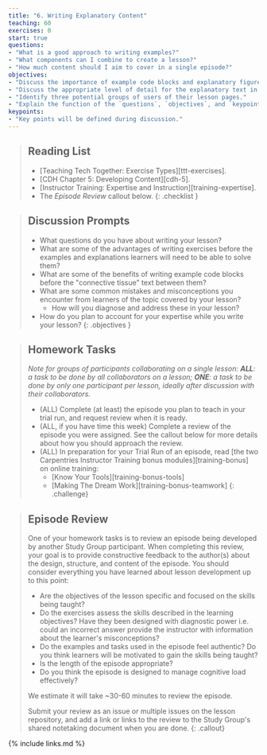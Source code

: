 ```yaml
---
title: "6. Writing Explanatory Content"
teaching: 60
exercises: 0
start: true
questions:
- "What is a good approach to writing examples?"
- "What components can I combine to create a lesson?"
- "How much content should I aim to cover in a single episode?"
objectives:
- "Discuss the importance of example code blocks and explanatory figures."
- "Discuss the appropriate level of detail for the explanatory text in a given episode."
- "Identify three potential groups of users of their lesson pages."
- "Explain the function of the `questions`, `objectives`, and `keypoints` fields in the front matter of an episode page."
keypoints:
- "Key points will be defined during discussion."
---
```


> ## Reading List
>
> - [Teaching Tech Together: Exercise Types][ttt-exercises].
> - [CDH Chapter 5: Developing Content][cdh-5].
> - [Instructor Training: Expertise and Instruction][training-expertise].
> - The _Episode Review_ callout below.
{: .checklist }

> ## Discussion Prompts
>
> - What questions do you have about writing your lesson?
> - What are some of the advantages of writing exercises before the examples and
>   explanations learners will need to be able to solve them?
> - What are some of the benefits of writing example code blocks before
>   the "connective tissue" text between them?
> - What are some common mistakes and misconceptions you encounter from learners
>   of the topic covered by your lesson?
>   - How will you diagnose and address these in your lesson?
> - How do you plan to account for your expertise while you write your lesson?
{: .objectives }

> ## Homework Tasks
>
> _Note for groups of participants collaborating on a single lesson:_
> _**ALL**: a task to be done by all collaborators on a lesson;_
> _**ONE**: a task to be done by only one participant per lesson,_
> _ideally after discussion with their collaborators._
>
> - (ALL) Complete (at least) the episode you plan to teach in your trial run,
>   and request review when it is ready.
> - (ALL, if you have time this week) Complete a review of the episode you were assigned.
>   See the callout below for more details about how you should approach the review.
> - (ALL) In preparation for your Trial Run of an episode,
>   read [the two Carpentries Instructor Training bonus modules][training-bonus]
>   on online training:
>   - [Know Your Tools][training-bonus-tools]
>   - [Making The Dream Work][training-bonus-teamwork]
{: .challenge}

> ## Episode Review
>
> One of your homework tasks is to review an episode being developed
> by another Study Group participant.
> When completing this review,
> your goal is to provide constructive feedback to the author(s) about
> the design, structure, and content of the episode.
> You should consider everything you have learned
> about lesson development up to this point:
>
> - Are the objectives of the lesson specific and focused on the skills being taught?
> - Do the exercises assess the skills described in the learning objectives?
>   Have they been designed with diagnostic power i.e. could an incorrect answer
>   provide the instructor with information about the learner's misconceptions?
> - Do the examples and tasks used in the episode feel authentic?
>   Do you think learners will be motivated to gain the skills being taught?
> - Is the length of the episode appropriate?
> - Do you think the episode is designed to manage cognitive load effectively?
>
> We estimate it will take ~30-60 minutes to review the episode.
>
> Submit your review as an issue or multiple issues on the lesson repository,
> and add a link or links to the review to the Study Group's shared
> notetaking document when you are done.
{: .callout}

{% include links.md %}
